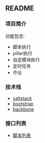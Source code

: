 ## README


### 项目简介

功能包含:

- 脚本执行
- pillar执行
- 自定模块执行
- 定时任务
- 作业


### 技术栈

- [saltstack](https://docs.saltstack.com/en/latest/)
- [bootstrap](https://v3.bootcss.com/)
- [backbone](http://backbonejs.org/)

### 接口列表

- [脚本列表](script.md)
